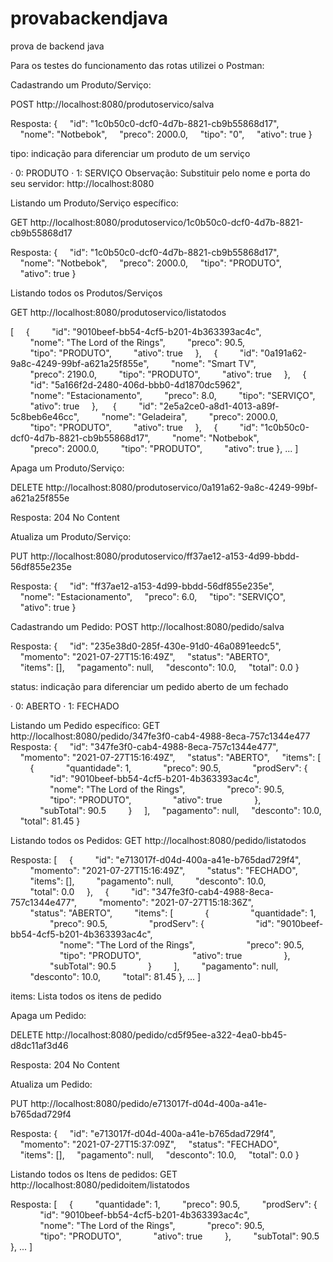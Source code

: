 # provabackendjava
 prova de backend java
 
 Para os testes do funcionamento das rotas utilizei o Postman:
 
Cadastrando um Produto/Serviço:

POST http://localhost:8080/produtoservico/salva

Resposta:
{
    "id": "1c0b50c0-dcf0-4d7b-8821-cb9b55868d17",
    "nome": "Notbebok",
    "preco": 2000.0,
    "tipo": "0",
    "ativo": true
}


tipo: indicação para diferenciar um produto de um serviço

·  0: PRODUTO
·  1: SERVIÇO
Observação: Substituir pelo nome e porta do seu servidor: http://localhost:8080


Listando um Produto/Serviço específico:

GET http://localhost:8080/produtoservico/1c0b50c0-dcf0-4d7b-8821-cb9b55868d17

Resposta:
{
    "id": "1c0b50c0-dcf0-4d7b-8821-cb9b55868d17",
    "nome": "Notbebok",
    "preco": 2000.0,
    "tipo": "PRODUTO",
    "ativo": true
}

Listando todos os Produtos/Serviços

GET http://localhost:8080/produtoservico/listatodos

[
    {
        "id": "9010beef-bb54-4cf5-b201-4b363393ac4c",
        "nome": "The Lord of the Rings",
        "preco": 90.5,
        "tipo": "PRODUTO",
        "ativo": true
    },
    {
        "id": "0a191a62-9a8c-4249-99bf-a621a25f855e",
        "nome": "Smart TV",
        "preco": 2190.0,
        "tipo": "PRODUTO",
        "ativo": true
    },
    {
        "id": "5a166f2d-2480-406d-bbb0-4d1870dc5962",
        "nome": "Estacionamento",
        "preco": 8.0,
        "tipo": "SERVIÇO",
        "ativo": true
    },
     {
        "id": "2e5a2ce0-a8d1-4013-a89f-5c8beb6e46cc",
        "nome": "Geladeira",
        "preco": 2000.0,
        "tipo": "PRODUTO",
        "ativo": true
    },
    {
        "id": "1c0b50c0-dcf0-4d7b-8821-cb9b55868d17",
        "nome": "Notbebok",
        "preco": 2000.0,
        "tipo": "PRODUTO",
        "ativo": true
},
...
]


Apaga um Produto/Serviço:

DELETE http://localhost:8080/produtoservico/0a191a62-9a8c-4249-99bf-a621a25f855e

Resposta:
204 No Content


Atualiza um Produto/Serviço:

PUT http://localhost:8080/produtoservico/ff37ae12-a153-4d99-bbdd-56df855e235e

Resposta:
{
    "id": "ff37ae12-a153-4d99-bbdd-56df855e235e",
    "nome": "Estacionamento",
    "preco": 6.0,
    "tipo": "SERVIÇO",
    "ativo": true
}


Cadastrando um Pedido:
POST http://localhost:8080/pedido/salva

Resposta:
{
    "id": "235e38d0-285f-430e-91d0-46a0891eedc5",
    "momento": "2021-07-27T15:16:49Z",
    "status": "ABERTO",
    "items": [],
    "pagamento": null,
    "desconto": 10.0,
    "total": 0.0
}

status: indicação para diferenciar um pedido aberto de um fechado

·  0: ABERTO
·  1: FECHADO

Listando um Pedido específico:
GET http://localhost:8080/pedido/347fe3f0-cab4-4988-8eca-757c1344e477
Resposta:
{
    "id": "347fe3f0-cab4-4988-8eca-757c1344e477",
    "momento": "2021-07-27T15:16:49Z",
    "status": "ABERTO",
    "items": [
        {
            "quantidade": 1,
            "preco": 90.5,
            "prodServ": {
                "id": "9010beef-bb54-4cf5-b201-4b363393ac4c",
                "nome": "The Lord of the Rings",
                "preco": 90.5,
                "tipo": "PRODUTO",
                "ativo": true
            },
            "subTotal": 90.5
        }
    ],
    "pagamento": null,
    "desconto": 10.0,
    "total": 81.45
}


Listando todos os Pedidos:
GET http://localhost:8080/pedido/listatodos

Resposta:
[
    {
        "id": "e713017f-d04d-400a-a41e-b765dad729f4",
        "momento": "2021-07-27T15:16:49Z",
        "status": "FECHADO",
        "items": [],
        "pagamento": null,
        "desconto": 10.0,
        "total": 0.0
    },
    {
        "id": "347fe3f0-cab4-4988-8eca-757c1344e477",
        "momento": "2021-07-27T15:18:36Z",
        "status": "ABERTO",
        "items": [
            {
                "quantidade": 1,
                "preco": 90.5,
                "prodServ": {
                    "id": "9010beef-bb54-4cf5-b201-4b363393ac4c",
                    "nome": "The Lord of the Rings",
                    "preco": 90.5,
                    "tipo": "PRODUTO",
                    "ativo": true
                },
                "subTotal": 90.5
            }
        ],
        "pagamento": null,
        "desconto": 10.0,
        "total": 81.45
},
...
]

items: Lista todos os itens de pedido


Apaga um Pedido:

DELETE http://localhost:8080/pedido/cd5f95ee-a322-4ea0-bb45-d8dc11af3d46

Resposta:
204 No Content

Atualiza um Pedido:

PUT http://localhost:8080/pedido/e713017f-d04d-400a-a41e-b765dad729f4

Resposta:
{
    "id": "e713017f-d04d-400a-a41e-b765dad729f4",
    "momento": "2021-07-27T15:37:09Z",
    "status": "FECHADO",
    "items": [],
    "pagamento": null,
    "desconto": 10.0,
    "total": 0.0
}


Listando todos os Itens de pedidos:
GET http://localhost:8080/pedidoitem/listatodos

Resposta:
[
    {
        "quantidade": 1,
        "preco": 90.5,
        "prodServ": {
            "id": "9010beef-bb54-4cf5-b201-4b363393ac4c",
            "nome": "The Lord of the Rings",
            "preco": 90.5,
            "tipo": "PRODUTO",
            "ativo": true
        },
        "subTotal": 90.5
},
...
]


